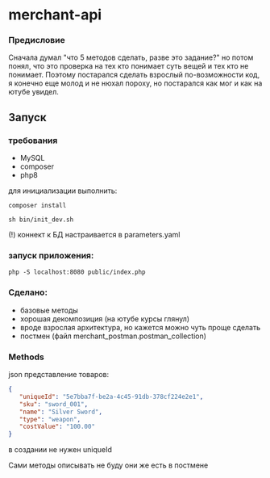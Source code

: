 # merchant-api

### Предисловие
Сначала думал "что 5 методов сделать, разве это задание?" но потом понял, что это проверка на тех кто понимает суть вещей и тех кто не понимает. Поэтому постарался сделать взрослый по-возможности код, я конечно еще молод и не нюхал пороху, но постарался как мог и как на ютубе увидел.

## Запуск

### требования

* MySQL
* composer
* php8

для инициализации выполнить:

`composer install`

`sh bin/init_dev.sh`

(!) коннект к БД настраивается в parameters.yaml


### запуск приложения: 

`php -S localhost:8080 public/index.php`

### Сделано:

* базовые методы
* хорошая декомпозиция (на ютубе курсы глянул)
* вроде взрослая архитектура, но кажется можно чуть проще сделать
* постмен (файл merchant_postman.postman_collection)

### Methods

json представление товаров:

```json
{
   "uniqueId": "5e7bba7f-be2a-4c45-91db-378cf224e2e1",
   "sku": "sword_001",
   "name": "Silver Sword",
   "type": "weapon",
   "costValue": "100.00"
}
```

в создании не нужен uniqueId

Сами методы описывать не буду они же есть в постмене